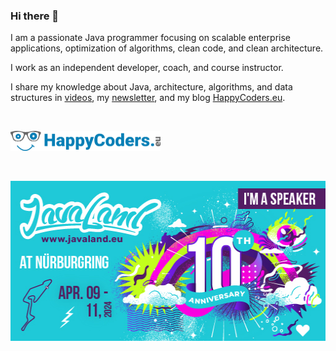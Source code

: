 ### Hi there 👋

I am a passionate Java programmer focusing on scalable enterprise applications, optimization of algorithms, clean code, and clean architecture.

I work as an independent developer, coach, and course instructor. 

I share my knowledge about Java, architecture, algorithms, and data structures in [videos](https://youtube.com/@HappyCoders), my [newsletter](https://www.happycoders.eu/newsletter/), and my blog [HappyCoders.eu](https://www.happycoders.eu/).

&nbsp;

[<img src="https://github.com/SvenWoltmann/SvenWoltmann/blob/main/img/happycoders_blue_480x65.png" alt="HappyCoders logo" style="max-width: 100%;" width="240" height="32">](https://www.happycoders.eu/)

&nbsp;

[<img src="https://github.com/SvenWoltmann/SvenWoltmann/blob/main/img/JavaLand_2024-Banner-512x256-I_m_a_Speaker.jpg" alt="JavaLand Banner - I'm a Speaker" style="max-width: 100%;" width="512" height="256">](https://meine.doag.org/events/javaland/2024/agenda/#eventDay.1712613600)
